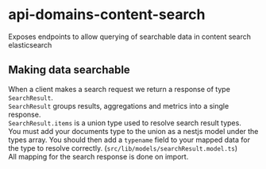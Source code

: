 <!-- gitbook-ignore -->

# api-domains-content-search

Exposes endpoints to allow querying of searchable data in content search elasticsearch

## Making data searchable

When a client makes a search request we return a response of type `SearchResult`.  
`SearchResult` groups results, aggregations and metrics into a single response.  
`SearchResult.items` is a union type used to resolve search result types.  
You must add your documents type to the union as a nestjs model under the types array. You should then add a `typename` field to your mapped data for the type to resolve correctly. (`src/lib/models/searchResult.model.ts`)  
All mapping for the search response is done on import.
